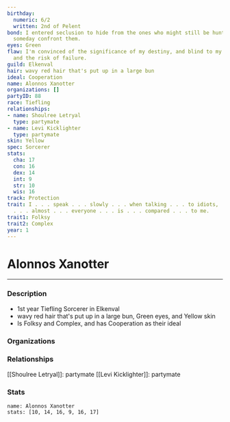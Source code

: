 ```yaml
---
birthday:
  numeric: 6/2
  written: 2nd of Pelent
bond: I entered seclusion to hide from the ones who might still be hunting me. I must
  someday confront them.
eyes: Green
flaw: I'm convinced of the significance of my destiny, and blind to my shortcomings
  and the risk of failure.
guild: Elkenval
hair: wavy red hair that's put up in a large bun
ideal: Cooperation
name: Alonnos Xanotter
organizations: []
partyID: 88
race: Tiefling
relationships:
- name: Shoulree Letryal
  type: partymate
- name: Levi Kicklighter
  type: partymate
skin: Yellow
spec: Sorcerer
stats:
  cha: 17
  con: 16
  dex: 14
  int: 9
  str: 10
  wis: 16
track: Protection
trait: I . . . speak . . . slowly . . . when talking . . . to idiots, . . . which
  . . . almost . . . everyone . . . is . . . compared . . . to me.
trait1: Folksy
trait2: Complex
year: 1
---
```

# Alonnos Xanotter
---
### Description
- 1st year Tiefling Sorcerer in Elkenval
- wavy red hair that's put up in a large bun, Green eyes, and Yellow skin
- Is Folksy and Complex, and has Cooperation as their ideal

### Organizations
### Relationships
[[Shoulree Letryal]]: partymate
[[Levi Kicklighter]]: partymate
### Stats
```statblock
name: Alonnos Xanotter
stats: [10, 14, 16, 9, 16, 17]
```